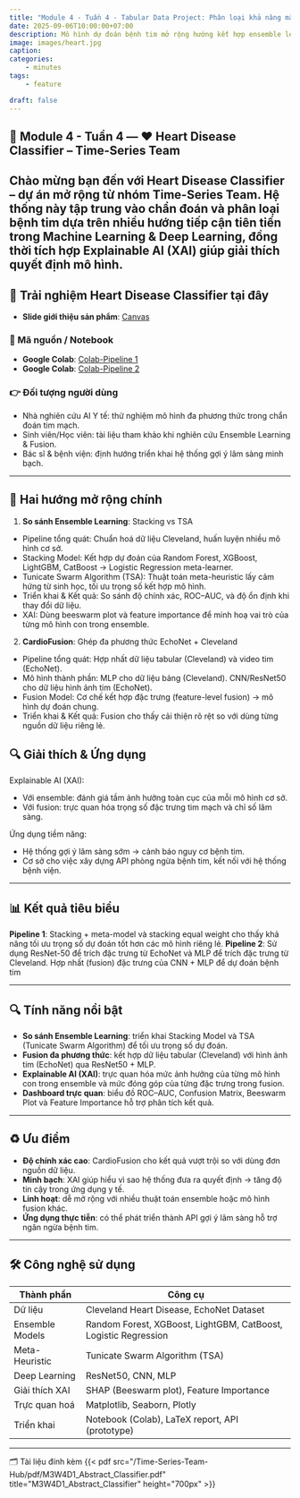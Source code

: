 ```yaml
---
title: "Module 4 - Tuần 4 - Tabular Data Project: Phân loại khả năng mắc bệnh tim dựa vào các triệu chứng"
date: 2025-09-06T10:00:00+07:00
description: Mô hình dự đoán bệnh tim mở rộng hướng kết hợp ensemble learning và tăng cường dataset bằng dữ liệu ảnh.
image: images/heart.jpg
caption:
categories:
    - minutes
tags:
    - feature

draft: false
---
```


## 🧠 Module 4 - Tuần 4 — ❤️ Heart Disease Classifier – Time-Series Team

Chào mừng bạn đến với Heart Disease Classifier – dự án mở rộng từ nhóm Time-Series Team.
Hệ thống này tập trung vào chẩn đoán và phân loại bệnh tim dựa trên nhiều hướng tiếp cận tiên tiến trong Machine Learning & Deep Learning, đồng thời tích hợp Explainable AI (XAI) giúp giải thích quyết định mô hình.
---

## 🧪 Trải nghiệm Heart Disease Classifier tại đây
- **Slide giới thiệu sản phẩm**: [Canvas](https://www.canva.com/design/DAGyRQvrHYc/ECpVJ2t6DJhdUMLmYi411g/view?utm_content=DAGyRQvrHYc&utm_campaign=designshare&utm_medium=link2&utm_source=uniquelinks&utlId=h790036dacb)


### 🧪 Mã nguồn / Notebook
- **Google Colab**: [Colab-Pipeline 1](https://colab.research.google.com/drive/1b4kaHX-tU743qJOBEm71biyhZE2e3Q1z?usp=sharing)
- **Google Colab**: [Colab-Pipeline 2](https://colab.research.google.com/drive/1Sy2U8LzNYSV9NmpGZJb5d9Oqpo7ssiI-?usp=sharing)


### 👉 Đối tượng người dùng
- Nhà nghiên cứu AI Y tế: thử nghiệm mô hình đa phương thức trong chẩn đoán tim mạch.
- Sinh viên/Học viên: tài liệu tham khảo khi nghiên cứu Ensemble Learning & Fusion.
- Bác sĩ & bệnh viện: định hướng triển khai hệ thống gợi ý lâm sàng minh bạch.
---

## 🎯 Hai hướng mở rộng chính
1. **So sánh Ensemble Learning**: Stacking vs TSA
- Pipeline tổng quát: Chuẩn hoá dữ liệu Cleveland, huấn luyện nhiều mô hình cơ sở.
- Stacking Model: Kết hợp dự đoán của Random Forest, XGBoost, LightGBM, CatBoost → Logistic Regression meta-learner.
- Tunicate Swarm Algorithm (TSA): Thuật toán meta-heuristic lấy cảm hứng từ sinh học, tối ưu trọng số kết hợp mô hình.
- Triển khai & Kết quả: So sánh độ chính xác, ROC–AUC, và độ ổn định khi thay đổi dữ liệu.
- XAI: Dùng beeswarm plot và feature importance để minh hoạ vai trò của từng mô hình con trong ensemble.
2. **CardioFusion**: Ghép đa phương thức EchoNet + Cleveland
- Pipeline tổng quát: Hợp nhất dữ liệu tabular (Cleveland) và video tim (EchoNet).
- Mô hình thành phần:
    MLP cho dữ liệu bảng (Cleveland).
    CNN/ResNet50 cho dữ liệu hình ảnh tim (EchoNet).
- Fusion Model: Cơ chế kết hợp đặc trưng (feature-level fusion) → mô hình dự đoán chung.
- Triển khai & Kết quả: Fusion cho thấy cải thiện rõ rệt so với dùng từng nguồn dữ liệu riêng lẻ.

## 🔍 Giải thích & Ứng dụng
Explainable AI (XAI):
- Với ensemble: đánh giá tầm ảnh hưởng toàn cục của mỗi mô hình cơ sở.
- Với fusion: trực quan hóa trọng số đặc trưng tim mạch và chỉ số lâm sàng.

Ứng dụng tiềm năng:
- Hệ thống gợi ý lâm sàng sớm → cảnh báo nguy cơ bệnh tim.
- Cơ sở cho việc xây dựng API phòng ngừa bệnh tim, kết nối với hệ thống bệnh viện.
---

## 📊 Kết quả tiêu biểu
**Pipeline 1**: Stacking + meta-model và stacking equal weight cho thấy khả năng tối ưu trọng số dự đoán tốt hơn các mô hình riêng lẻ.
**Pipeline 2**: Sử dụng ResNet-50 để trích đặc trưng từ EchoNet và MLP để trích đặc trưng từ Cleveland. Hợp nhất (fusion) đặc trưng của CNN + MLP để dự đoán bệnh tim


---

## 🔍 Tính năng nổi bật

- **So sánh Ensemble Learning**: triển khai Stacking Model và TSA (Tunicate Swarm Algorithm) để tối ưu trọng số dự đoán.
- **Fusion đa phương thức**: kết hợp dữ liệu tabular (Cleveland) với hình ảnh tim (EchoNet) qua ResNet50 + MLP.
- **Explainable AI (XAI)**: trực quan hóa mức ảnh hưởng của từng mô hình con trong ensemble và mức đóng góp của từng đặc trưng trong fusion.
- **Dashboard trực quan**: biểu đồ ROC–AUC, Confusion Matrix, Beeswarm Plot và Feature Importance hỗ trợ phân tích kết quả.

---

## ♻️ Ưu điểm

- **Độ chính xác cao**: CardioFusion cho kết quả vượt trội so với dùng đơn nguồn dữ liệu.
- **Minh bạch**: XAI giúp hiểu vì sao hệ thống đưa ra quyết định → tăng độ tin cậy trong ứng dụng y tế.
- **Linh hoạt**: dễ mở rộng với nhiều thuật toán ensemble hoặc mô hình fusion khác.
- **Ứng dụng thực tiễn**: có thể phát triển thành API gợi ý lâm sàng hỗ trợ ngăn ngừa bệnh tim.

---

## 🛠️ Công nghệ sử dụng

| **Thành phần**            | **Công cụ**                                                                  |
|---------------------------|------------------------------------------------------------------------------|
| Dữ liệu                   | Cleveland Heart Disease, EchoNet Dataset                                     |
| Ensemble Models           | Random Forest, XGBoost, LightGBM, CatBoost, Logistic Regression              |
| Meta-Heuristic            | Tunicate Swarm Algorithm (TSA)                                               |
| Deep Learning             | ResNet50, CNN, MLP                                                           |
| Giải thích XAI            | SHAP (Beeswarm plot), Feature Importance                                     |
| Trực quan hoá             | Matplotlib, Seaborn, Plotly                                                  |
| Triển khai                | Notebook (Colab), LaTeX report, API (prototype)                              |

---

🗂️ Tài liệu đính kèm
{{< pdf src="/Time-Series-Team-Hub/pdf/M3W4D1_Abstract_Classifier.pdf" title="M3W4D1_Abstract_Classifier" height="700px" >}}
